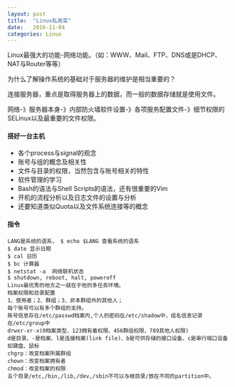 ```yaml
---
layout: post
title:  "Linux私房菜"
date:   2016-11-04
categories: Linux
---
```


Linux最强大的功能-网络功能。（如：WWW、Mail、FTP、DNS或是DHCP、NAT与Router等等）

为什么了解操作系统的基础对于服务器的维护是相当重要的？

连接服务器，重点是取得服务器上的数据，而一般的数据存储就是使用文件。

网络-》服务器本身-》内部防火墙软件设置-》各项服务配置文件-》细节权限的SELinux以及最重要的文件权限。

#### 搭好一台主机
* 各个process与signal的观念
* 账号与组的概念及相关性
* 文件与目录的权限，当然包含与账号相关的特性
* 软件管理的学习
* Bash的语法与Shell Scripts的语法，还有很重要的Vim
* 开机的流程分析以及日志文件的设置与分析
* 还要知道类似Quota以及文件系统连接等的概念


#### 指令

```
LANG是系统的语系， $ echo $LANG 查看系统的语系
$ date 显示日期
$ cal 日历
$ bc 计算器
$ netstat -a  网络联机状态
$ shutdown, reboot, halt, poweroff
Linux最优秀的地方之一就在于他的多任务环境。
档案权限和目录配置
1、使用者；2、群组；3、非本群组外的其他人；
每个账号可以有多个群组的支持。
账号信息存在/etc/passwd档案内,个人的密码在/etc/shadow中，组名信息记录在/etc/group中
drwxr-xr-x(0档案类型、123拥有着权限、456群组权限、789其他人权限)
d是目录、-是档案、l是连接档案(link file)、b是可供存储的接口设备、c是串行端口设备如键盘、鼠标
chgrp：改变档案所属群组
chown：改变档案拥有者
chmod：改变档案的权限
五个目录/etc,/bin,/lib,/dev,/sbin不可以与根目录/放在不同的partition中。


```






























